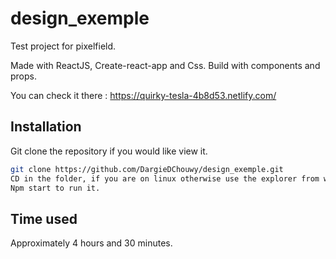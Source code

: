 # design_exemple
Test project for pixelfield.

Made with ReactJS, Create-react-app and Css. Build with components and props.

You can check it there : https://quirky-tesla-4b8d53.netlify.com/

## Installation

Git clone the repository if you would like view it.

```bash
git clone https://github.com/DargieDChouwy/design_exemple.git
CD in the folder, if you are on linux otherwise use the explorer from windows or MAC.
Npm start to run it.
```

## Time used

Approximately 4 hours and 30 minutes.
